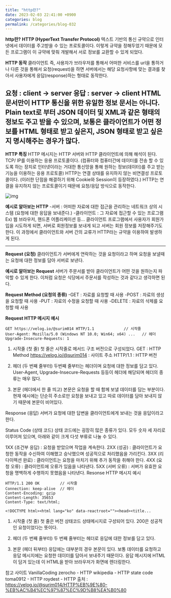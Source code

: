 ```yaml
---
title: "http란?"
date: 2023-02-03 22:41:00 +0900
categories: blog
permalink: /categories/blog-032
---
```


**http란?**
**HTTP (HyperText Transfer Protocol)**
텍스트 기반의 통신 규약으로 인터넷에서 데이터를 주고받을 수 있는 프로토콜이다. 이렇게 규약을 정해두었기 때문에 모든 프로그램이 이 규약에 맞춰 개발해서 서로 정보를 교환할 수 있게 되었다.

**HTTP 동작**
클라이언트 즉, 사용자가 브라우저를 통해서 어떠한 서비스를 url을 통하거나 다른 것을 통해서 요청(request)을 하면 서버에서는 해당 요청사항에 맞는 결과를 찾아서 사용자에게 응답(response)하는 형태로 동작한다.

요청 : client -> server
응답 : server -> client
HTML 문서만이 HTTP 통신을 위한 유일한 정보 문서는 아니다.
Plain text로 부터 JSON 데이터 및 XML과 같은 형태의 정보도 주고 받을 수 있으며, 보통은 클라이언트가 어떤 정보를 HTML 형태로 받고 싶은지, JSON 형태로 받고 싶은지 명시해주는 경우가 많다.
---
**HTTP 특징**
HTTP 메시지는 HTTP 서버와 HTTP 클라이언트에 의해 해석이 된다.
TCP/ IP를 이용하는 응용 프로토콜이다.
(컴퓨터와 컴퓨터간에 데이터를 전송 할 수 있도록 하는 장치로 인터넷이라는 거대한 통신망을 통해 원하는 정보(데이터)를 주고 받는 기능을 이용하는 응용 프로토콜)
HTTP는 연결 상태를 유지하지 않는 비연결성 프로토콜이다.
(이러한 단점을 해결하기 위해 Cookie와 Session이 등장하였다.)
HTTP는 연결을 유지하지 않는 프로토콜이기 때문에 요청/응답 방식으로 동작한다.

![img](https://velog.velcdn.com/post-images%2Fsurim014%2Fe0aa5520-2d59-11ea-86da-fb3b00230640%2Fimage.png)

**예시로 알아보는 HTTP**
    -서버 : 어떠한 자료에 대한 접근을 관리하는 네트워크 상의 시스템 (요청에 대한 응답을 보내준다.)
    -클라이언트 : 그 자료에 접근할 수 있는 프로그램
    Ex) 웹 브라우저, 핸드폰 어플리케이션 등...
클라이언트 프로그램에서 사용자가 회원가입을 시도하게 되면, 서버로 회원정보를 보내게 되고 서버는 회원 정보를 저장해주기도 한다. 이 과정에서 클라이언트와 서버 간의 교류가 HTTP라는 규약을 이용하여 발생하게 된다.

---

**Request (요청)**
클라이언트가 서버에게 연락하는 것을 요청이라고 하며 요청을 보낼때는 요청에 대한 정보를 담아 서버로 보낸다.

**예시로 알아보는 Request**
서버가 주문서를 받아 클라이언트가 어떤 것을 원하는지 파악할 수 있게 한다. 이처럼 요청은 식당에서 주문서를 작성하는 것과 같다고 생각하면 된다.

**Request Method (요청의 종류)**
-GET : 자료를 요청할 때 사용
-POST : 자료의 생성을 요청할 때 사용
-PUT : 자료의 수정을 요청할 때 사용
-DELETE : 자료의 삭제를 요청할 때 사용

**Request HTTP 메시지 예시**
```
GET https://velog.io/@surim014 HTTP/1.1				// 시작줄
User-Agent: Mozilla/5.0 (Windows NT 10.0; Win64; x64) ...	// 헤더
Upgrade-Insecure-Requests: 1
```
1. 시작줄 (첫 줄)
첫 줄은 시작줄로 메서드 구조 버전으로 구성되었다.
GET : HTTP Method
https://velog.io/@surim014 : 사이트 주소
HTTP/1.1 : HTTP 버전

2. 헤더 (두 번째 줄부터)
두번째 줄부터는 헤더이며 요청에 대한 정보를 담고 있다. User-Agent, Upgrade-Insecure-Requests 등등이 헤더에 해당되며 헤더의 종류는 매우 많다.

3. 본문 (헤더에서 한 줄 띄고)
본문은 요청을 할 때 함께 보낼 데이터를 담는 부분이다. 현재 예시에는 단순히 주소로만 요청을 보내고 있고 따로 데이터를 담아 보내지 않기 때문에 본문이 비어있다.

Response (응답)
서버가 요청에 대한 답변을 클라이언트에게 보내는 것을 응답이라고 한다.

Status Code (상태 코드)
상태 코드에는 굉장히 많은 종류가 있다. 모두 숫자 세 자리로 이루어져 있으며, 아래와 같이 크게 다섯 부류로 나눌 수 있다.

1XX (조건부 응답) : 요청을 받았으며 작업을 계속한다.
2XX (성공) : 클라이언트가 요청한 동작을 수신하여 이해했고 승낙했으며 성공적으로 처리했음을 가리킨다.
3XX (리다이렉션 완료) : 클라이언트는 요청을 마치기 위해 추가 동작을 취해야 한다.
4XX (요청 오류) : 클라이언트에 오류가 있음을 나타낸다.
5XX (서버 오류) : 서버가 유효한 요청을 명백하게 수행하지 못했음을 나타낸다.
Resonse HTTP 메시지 예시

```
HTTP/1.1 200 OK			// 시작줄
Connection: keep-alive	// 헤더
Content-Encoding: gzip												 
Content-Length: 35653
Content-Type: text/html;

<!DOCTYPE html><html lang="ko" data-reactroot=""><head><title...
```
1. 시작줄 (첫 줄)
첫 줄은 버전 상태코드 상태메시지로 구성되어 있다. 200은 성공적인 요청이었다는 뜻이다.

2. 헤더 (두 번째 줄부터)
두 번째 줄부터는 헤더로 응답에 대한 정보를 담고 있다.

3. 본문 (헤더 뒤부터)
응답에는 대부분의 경우 본문이 있다. 보통 데이터를 요청하고 응답 메시지에는 요청한 데이터를 담아서 보내주기 때문이다. 응답 메시지에 HTML이 담겨 있는데 이 HTML을 받아 브라우저가 화면에 렌더링한다.

참고 사이트
VanillaCoding
zerocho - HTTP
wikipedia - HTTP state code
toma0912 - HTTP
roydest - HTTP
출처 : https://velog.io/@surim014/HTTP%EB%9E%80-%EB%AC%B4%EC%97%87%EC%9D%B8%EA%B0%80